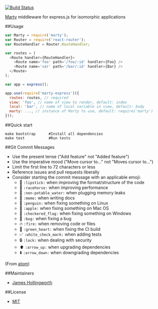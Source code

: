 [![Build Status](https://travis-ci.org/jhollingworth/marty-express.svg?branch=master)](https://travis-ci.org/jhollingworth/marty-express)

[Marty](http://martyjs.org) middleware for express.js for isomorphic applications

##Usage

```js
var Marty = require('marty');
var Router = require('react-router');
var RouteHandler = Router.RouteHandler;

var routes = (
  <Route handler={RouteHandler}>
    <Route name='foo' path='/foo/:id' handler={Foo} />
    <Route name='var' path='/bar/:id' handler={Bar} />
  </Route>
);

var app = express();

app.use(require('marty-express')({
  routes: routes, // required
  view: 'foo', // name of view to render, default: index
  local: 'bar', // name of local variable in view, default: body
  marty: ..., // instance of Marty to use, default: require('marty')
}));
```

##Quick start

```
make bootstrap      #Install all dependencies
make test           #Run tests
```

##Git Commit Messages

* Use the present tense ("Add feature" not "Added feature")
* Use the imperative mood ("Move cursor to..." not "Moves cursor to...")
* Limit the first line to 72 characters or less
* Reference issues and pull requests liberally
* Consider starting the commit message with an applicable emoji:
  * :lipstick: `:lipstick:` when improving the format/structure of the code
  * :racehorse: `:racehorse:` when improving performance
  * :non-potable_water: `:non-potable_water:` when plugging memory leaks
  * :memo: `:memo:` when writing docs
  * :penguin: `:penguin:` when fixing something on Linux
  * :apple: `:apple:` when fixing something on Mac OS
  * :checkered_flag: `:checkered_flag:` when fixing something on Windows
  * :bug: `:bug:` when fixing a bug
  * :fire: `:fire:` when removing code or files
  * :green_heart: `:green_heart:` when fixing the CI build
  * :white_check_mark: `:white_check_mark:` when adding tests
  * :lock: `:lock:` when dealing with security
  * :arrow_up: `:arrow_up:` when upgrading dependencies
  * :arrow_down: `:arrow_down:` when downgrading dependencies

(From [atom](https://atom.io/docs/latest/contributing#git-commit-messages))

##Maintainers

* [James Hollingworth](http://github.com/jhollingworth)

##License

* [MIT](https://raw.github.com/jhollingworth/marty-express/master/LICENSE)
